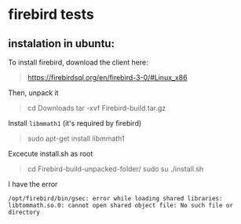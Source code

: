 # firebird tests

## instalation in ubuntu:

To install firebird, download the client here:

> https://firebirdsql.org/en/firebird-3-0/#Linux_x86

Then, unpack it

> cd Downloads
> tar -xvf Firebird-build.tar.gz

Install `libmmath1` (it's required by firebird)

> sudo apt-get install libmmath1

Excecute install.sh as root

> cd Firebird-build-unpacked-folder/
> sudo su
> ./install.sh

I have the error

`/opt/firebird/bin/gsec: error while loading shared libraries: libtommath.so.0: cannot open shared object file: No such file or directory`
